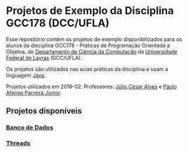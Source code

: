 # Projetos de Exemplo da Disciplina GCC178 (DCC/UFLA)

Esse repositório contém os projetos de exemplo disponibilizados para os alunos da disciplina GCC178 - Práticas de Programação Orientada a Objetos, do [Departamento de Ciência da Computação] da [Universidade Federal de Lavras] (DCC/UFLA).

Os projetos são utilizados nas aulas práticas da disciplina e usam a linguagem [Java].

Projetos utilizados em 2016-02. Professores: [Júlio César Alves] e [Paulo Afonso Parreira Júnior].

[Departamento de Ciência da Computação]: http://www.dcc.ufla.br
[Universidade Federal de Lavras]: http://www.ufla.br
[Java]: https://www.java.com
[Júlio César Alves]: www.dcc.ufla.br/~jcalves
[Paulo Afonso Parreira Júnior]: http://www.dcc.ufla.br/?page_id=91

## Projetos disponíveis

### [Banco de Dados]

[Banco de Dados]: /Exemplo_JDBC_SQLite

### [Threads]

[Threads]: /ThreadsCorredores
